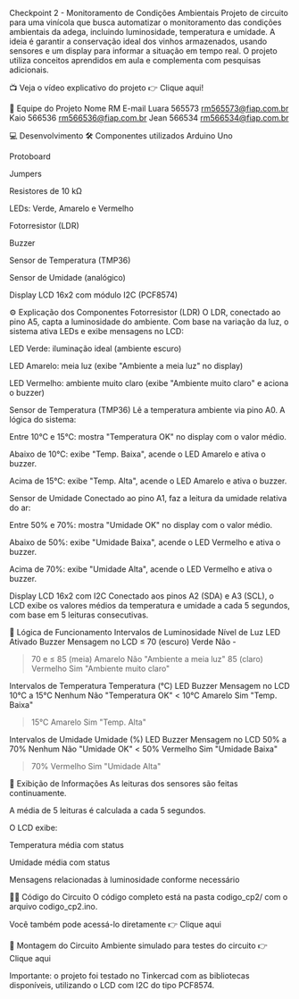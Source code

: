 Checkpoint 2 - Monitoramento de Condições Ambientais
Projeto de circuito para uma vinícola que busca automatizar o monitoramento das condições ambientais da adega, incluindo luminosidade, temperatura e umidade. A ideia é garantir a conservação ideal dos vinhos armazenados, usando sensores e um display para informar a situação em tempo real. O projeto utiliza conceitos aprendidos em aula e complementa com pesquisas adicionais.

📺 Veja o vídeo explicativo do projeto 👉 Clique aqui!

👥 Equipe do Projeto
Nome	RM	E-mail
Luara	565573	rm565573@fiap.com.br
Kaio	566536	rm566536@fiap.com.br
Jean	566534	rm566534@fiap.com.br

💻 Desenvolvimento
🛠️ Componentes utilizados
Arduino Uno

Protoboard

Jumpers

Resistores de 10 kΩ

LEDs: Verde, Amarelo e Vermelho

Fotorresistor (LDR)

Buzzer

Sensor de Temperatura (TMP36)

Sensor de Umidade (analógico)

Display LCD 16x2 com módulo I2C (PCF8574)

⚙️ Explicação dos Componentes
Fotorresistor (LDR)
O LDR, conectado ao pino A5, capta a luminosidade do ambiente. Com base na variação da luz, o sistema ativa LEDs e exibe mensagens no LCD:

LED Verde: iluminação ideal (ambiente escuro)

LED Amarelo: meia luz (exibe "Ambiente a meia luz" no display)

LED Vermelho: ambiente muito claro (exibe "Ambiente muito claro" e aciona o buzzer)

Sensor de Temperatura (TMP36)
Lê a temperatura ambiente via pino A0. A lógica do sistema:

Entre 10°C e 15°C: mostra "Temperatura OK" no display com o valor médio.

Abaixo de 10°C: exibe "Temp. Baixa", acende o LED Amarelo e ativa o buzzer.

Acima de 15°C: exibe "Temp. Alta", acende o LED Amarelo e ativa o buzzer.

Sensor de Umidade
Conectado ao pino A1, faz a leitura da umidade relativa do ar:

Entre 50% e 70%: mostra "Umidade OK" no display com o valor médio.

Abaixo de 50%: exibe "Umidade Baixa", acende o LED Vermelho e ativa o buzzer.

Acima de 70%: exibe "Umidade Alta", acende o LED Vermelho e ativa o buzzer.

Display LCD 16x2 com I2C
Conectado aos pinos A2 (SDA) e A3 (SCL), o LCD exibe os valores médios da temperatura e umidade a cada 5 segundos, com base em 5 leituras consecutivas.

🧠 Lógica de Funcionamento
Intervalos de Luminosidade
Nível de Luz	LED Ativado	Buzzer	Mensagem no LCD
≤ 70 (escuro)	Verde	Não	-
> 70 e ≤ 85 (meia)	Amarelo	Não	"Ambiente a meia luz"
> 85 (claro)	Vermelho	Sim	"Ambiente muito claro"

Intervalos de Temperatura
Temperatura (°C)	LED	Buzzer	Mensagem no LCD
10°C a 15°C	Nenhum	Não	"Temperatura OK"
< 10°C	Amarelo	Sim	"Temp. Baixa"
> 15°C	Amarelo	Sim	"Temp. Alta"

Intervalos de Umidade
Umidade (%)	LED	Buzzer	Mensagem no LCD
50% a 70%	Nenhum	Não	"Umidade OK"
< 50%	Vermelho	Sim	"Umidade Baixa"
> 70%	Vermelho	Sim	"Umidade Alta"

🔁 Exibição de Informações
As leituras dos sensores são feitas continuamente.

A média de 5 leituras é calculada a cada 5 segundos.

O LCD exibe:

Temperatura média com status

Umidade média com status

Mensagens relacionadas à luminosidade conforme necessário

👩‍💻 Código do Circuito
O código completo está na pasta codigo_cp2/ com o arquivo codigo_cp2.ino.

Você também pode acessá-lo diretamente 👉 Clique aqui

🧪 Montagem do Circuito
Ambiente simulado para testes do circuito 👉 Clique aqui

Importante: o projeto foi testado no Tinkercad com as bibliotecas disponíveis, utilizando o LCD com I2C do tipo PCF8574.

